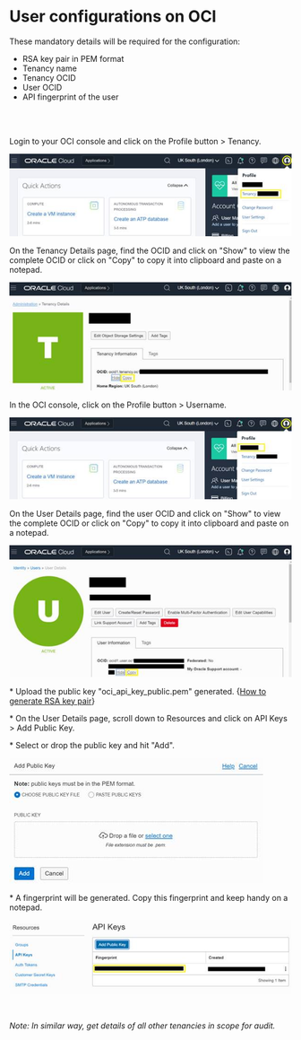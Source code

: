 # User configurations on OCI

These mandatory details will be required for the configuration:
* RSA key pair in PEM format
* Tenancy name
* Tenancy OCID
* User OCID
* API fingerprint of the user

<br />
<br />

Login to your OCI console and click on the Profile button > Tenancy.

![](./images/image003.jpg)

On the Tenancy Details page, find the OCID and click on "Show" to view the complete OCID or click on "Copy" to copy it into clipboard and paste on a notepad.

![](./images/image004.jpg)

In the OCI console, click on the Profile button > Username.

![](./images/image005.jpg)

On the User Details page, find the user OCID and click on "Show" to view the complete OCID or click on "Copy" to copy it into clipboard and paste on a notepad.

![](./images/image006.jpg)

\* Upload the public key "oci_api_key_public.pem" generated. {[How to generate RSA key pair](./rsa_key_pair_generation.md)}

\* On the User Details page, scroll down to Resources and click on API Keys > Add Public Key.

\* Select or drop the public key and hit "Add".

![](./images/image007.jpg)

\* A fingerprint will be generated. Copy this fingerprint and keep handy on a notepad.

![](./images/image008.jpg)

<br />

_Note: In similar way, get details of all other tenancies in scope for audit._

